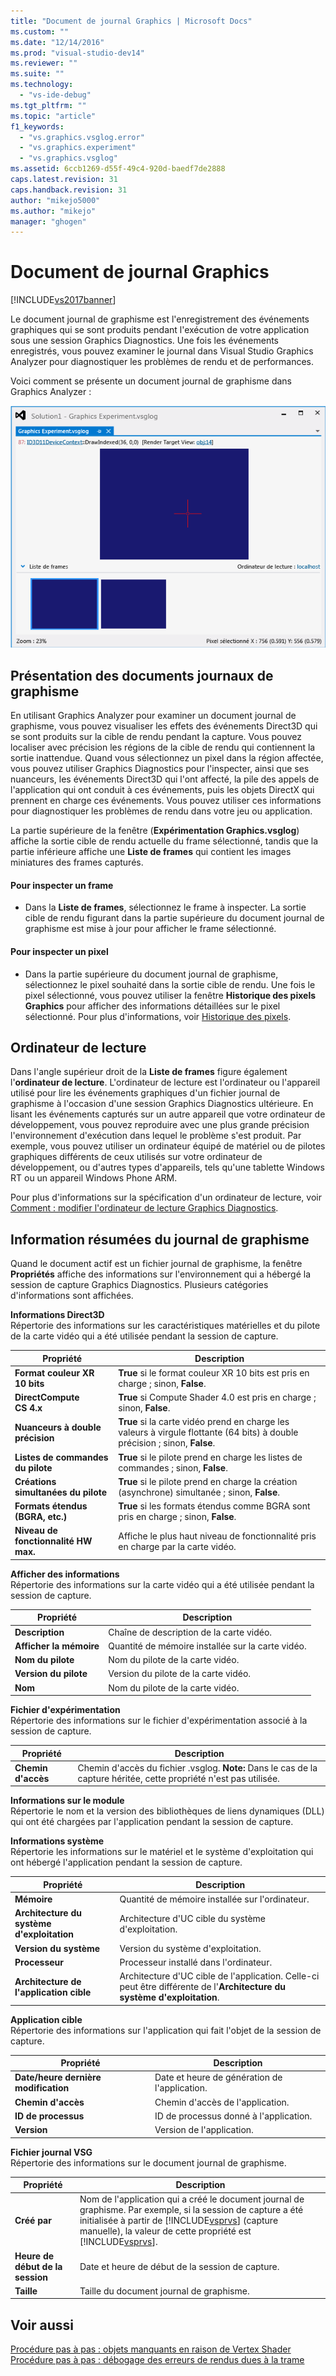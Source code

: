 ```yaml
---
title: "Document de journal Graphics | Microsoft Docs"
ms.custom: ""
ms.date: "12/14/2016"
ms.prod: "visual-studio-dev14"
ms.reviewer: ""
ms.suite: ""
ms.technology: 
  - "vs-ide-debug"
ms.tgt_pltfrm: ""
ms.topic: "article"
f1_keywords: 
  - "vs.graphics.vsglog.error"
  - "vs.graphics.experiment"
  - "vs.graphics.vsglog"
ms.assetid: 6ccb1269-d55f-49c4-920d-baedf7de2888
caps.latest.revision: 31
caps.handback.revision: 31
author: "mikejo5000"
ms.author: "mikejo"
manager: "ghogen"
---
```

# Document de journal Graphics
[!INCLUDE[vs2017banner](../code-quality/includes/vs2017banner.md)]

Le document journal de graphisme est l'enregistrement des événements graphiques qui se sont produits pendant l'exécution de votre application sous une session Graphics Diagnostics.  Une fois les événements enregistrés, vous pouvez examiner le journal dans Visual Studio Graphics Analyzer pour diagnostiquer les problèmes de rendu et de performances.  
  
 Voici comment se présente un document journal de graphisme dans Graphics Analyzer :  
  
 ![Journal des graphiques contenant deux frames capturés.](../debugger/media/gfx_diag_demo_graphics_log_orientation.png "gfx\_diag\_demo\_graphics\_log\_orientation")  
  
## Présentation des documents journaux de graphisme  
 En utilisant Graphics Analyzer pour examiner un document journal de graphisme, vous pouvez visualiser les effets des événements Direct3D qui se sont produits sur la cible de rendu pendant la capture.  Vous pouvez localiser avec précision les régions de la cible de rendu qui contiennent la sortie inattendue.  Quand vous sélectionnez un pixel dans la région affectée, vous pouvez utiliser Graphics Diagnostics pour l'inspecter, ainsi que ses nuanceurs, les événements Direct3D qui l'ont affecté, la pile des appels de l'application qui ont conduit à ces événements, puis les objets DirectX qui prennent en charge ces événements.  Vous pouvez utiliser ces informations pour diagnostiquer les problèmes de rendu dans votre jeu ou application.  
  
 La partie supérieure de la fenêtre \(**Expérimentation Graphics.vsglog**\) affiche la sortie cible de rendu actuelle du frame sélectionné, tandis que la partie inférieure affiche une **Liste de frames** qui contient les images miniatures des frames capturés.  
  
#### Pour inspecter un frame  
  
-   Dans la **Liste de frames**, sélectionnez le frame à inspecter.  La sortie cible de rendu figurant dans la partie supérieure du document journal de graphisme est mise à jour pour afficher le frame sélectionné.  
  
#### Pour inspecter un pixel  
  
-   Dans la partie supérieure du document journal de graphisme, sélectionnez le pixel souhaité dans la sortie cible de rendu.  Une fois le pixel sélectionné, vous pouvez utiliser la fenêtre **Historique des pixels Graphics** pour afficher des informations détaillées sur le pixel sélectionné.  Pour plus d'informations, voir [Historique des pixels](../debugger/graphics-pixel-history.md).  
  
## Ordinateur de lecture  
 Dans l'angle supérieur droit de la **Liste de frames** figure également l'**ordinateur de lecture**.  L'ordinateur de lecture est l'ordinateur ou l'appareil utilisé pour lire les événements graphiques d'un fichier journal de graphisme à l'occasion d'une session Graphics Diagnostics ultérieure.  En lisant les événements capturés sur un autre appareil que votre ordinateur de développement, vous pouvez reproduire avec une plus grande précision l'environnement d'exécution dans lequel le problème s'est produit. Par exemple, vous pouvez utiliser un ordinateur équipé de matériel ou de pilotes graphiques différents de ceux utilisés sur votre ordinateur de développement, ou d'autres types d'appareils, tels qu'une tablette Windows RT ou un appareil Windows Phone ARM.  
  
 Pour plus d'informations sur la spécification d'un ordinateur de lecture, voir [Comment : modifier l'ordinateur de lecture Graphics Diagnostics](../debugger/how-to-change-the-graphics-diagnostics-playback-machine.md).  
  
## Information résumées du journal de graphisme  
 Quand le document actif est un fichier journal de graphisme, la fenêtre **Propriétés** affiche des informations sur l'environnement qui a hébergé la session de capture Graphics Diagnostics.  Plusieurs catégories d'informations sont affichées.  
  
 **Informations Direct3D**  
 Répertorie des informations sur les caractéristiques matérielles et du pilote de la carte vidéo qui a été utilisée pendant la session de capture.  
  
|Propriété|Description|  
|---------------|-----------------|  
|**Format couleur XR 10 bits**|**True** si le format couleur XR 10 bits est pris en charge ; sinon, **False**.|  
|**DirectCompute CS 4.x**|**True** si Compute Shader 4.0 est pris en charge ; sinon, **False**.|  
|**Nuanceurs à double précision**|**True** si la carte vidéo prend en charge les valeurs à virgule flottante \(64 bits\) à double précision ; sinon, **False**.|  
|**Listes de commandes du pilote**|**True** si le pilote prend en charge les listes de commandes ; sinon, **False**.|  
|**Créations simultanées du pilote**|**True** si le pilote prend en charge la création \(asynchrone\) simultanée ; sinon, **False**.|  
|**Formats étendus \(BGRA, etc.\)**|**True** si les formats étendus comme BGRA sont pris en charge ; sinon, **False**.|  
|**Niveau de fonctionnalité HW max.**|Affiche le plus haut niveau de fonctionnalité pris en charge par la carte vidéo.|  
  
 **Afficher des informations**  
 Répertorie des informations sur la carte vidéo qui a été utilisée pendant la session de capture.  
  
|Propriété|Description|  
|---------------|-----------------|  
|**Description**|Chaîne de description de la carte vidéo.|  
|**Afficher la mémoire**|Quantité de mémoire installée sur la carte vidéo.|  
|**Nom du pilote**|Nom du pilote de la carte vidéo.|  
|**Version du pilote**|Version du pilote de la carte vidéo.|  
|**Nom**|Nom du pilote de la carte vidéo.|  
  
 **Fichier d'expérimentation**  
 Répertorie des informations sur le fichier d'expérimentation associé à la session de capture.  
  
|Propriété|Description|  
|---------------|-----------------|  
|**Chemin d'accès**|Chemin d'accès du fichier .vsglog. **Note:**  Dans le cas de la capture héritée, cette propriété n'est pas utilisée.|  
  
 **Informations sur le module**  
 Répertorie le nom et la version des bibliothèques de liens dynamiques \(DLL\) qui ont été chargées par l'application pendant la session de capture.  
  
 **Informations système**  
 Répertorie les informations sur le matériel et le système d'exploitation qui ont hébergé l'application pendant la session de capture.  
  
|Propriété|Description|  
|---------------|-----------------|  
|**Mémoire**|Quantité de mémoire installée sur l'ordinateur.|  
|**Architecture du système d'exploitation**|Architecture d'UC cible du système d'exploitation.|  
|**Version du système**|Version du système d'exploitation.|  
|**Processeur**|Processeur installé dans l'ordinateur.|  
|**Architecture de l'application cible**|Architecture d'UC cible de l'application.  Celle\-ci peut être différente de l'**Architecture du système d'exploitation**.|  
  
 **Application cible**  
 Répertorie des informations sur l'application qui fait l'objet de la session de capture.  
  
|Propriété|Description|  
|---------------|-----------------|  
|**Date\/heure dernière modification**|Date et heure de génération de l'application.|  
|**Chemin d'accès**|Chemin d'accès de l'application.|  
|**ID de processus**|ID de processus donné à l'application.|  
|**Version**|Version de l'application.|  
  
 **Fichier journal VSG**  
 Répertorie des informations sur le document journal de graphisme.  
  
|Propriété|Description|  
|---------------|-----------------|  
|**Créé par**|Nom de l'application qui a créé le document journal de graphisme.  Par exemple, si la session de capture a été initialisée à partir de [!INCLUDE[vsprvs](../code-quality/includes/vsprvs_md.md)] \(capture manuelle\), la valeur de cette propriété est [!INCLUDE[vsprvs](../code-quality/includes/vsprvs_md.md)].|  
|**Heure de début de la session**|Date et heure de début de la session de capture.|  
|**Taille**|Taille du document journal de graphisme.|  
  
## Voir aussi  
 [Procédure pas à pas : objets manquants en raison de Vertex Shader](../debugger/walkthrough-missing-objects-due-to-vertex-shading.md)   
 [Procédure pas à pas : débogage des erreurs de rendus dues à la trame](../debugger/walkthrough-debugging-rendering-errors-due-to-shading.md)